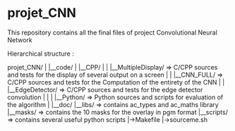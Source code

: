 # projet_CNN
This repository contains all the final files of project Convolutional Neural Network

Hierarchical structure :

projet_CNN/
      |
      |__code/
      |   |__CPP/
      |   |   |__MultipleDisplay/  => C/CPP sources and tests for the display of several output on a screen 
      |   |   |__CNN_FULL/         => C/CPP sources and tests for the Computation of the entirety of the CNN
      |   |   |__EdgeDetector/     => C/CPP sources and tests for the edge detector convolution
      |   | 
      |   |__Python/               => Python sources and scripts for evaluation of the algorithm
      |
      |__doc/
      |__libs/                      => contains ac_types and ac_maths library
      |__masks/                     => contains the 10 masks for the overlay in pgm format
      |__scripts/                   => contains several useful python scripts
      |->Makefile
      |->sourceme.sh
      
